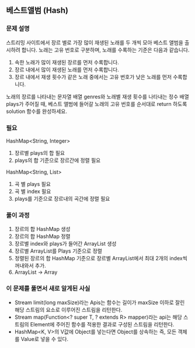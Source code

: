 ## 베스트앨범 (Hash)

### 문제 설명

스트리밍 사이트에서 장르 별로 가장 많이 재생된 노래를 두 개씩 모아 베스트 앨범을 출시하려 합니다. 노래는 고유 번호로 구분하며, 노래를 수록하는 기준은 다음과 같습니다.

1. 속한 노래가 많이 재생된 장르를 먼저 수록합니다.
2. 장르 내에서 많이 재생된 노래를 먼저 수록합니다.
3. 장르 내에서 재생 횟수가 같은 노래 중에서는 고유 번호가 낮은 노래를 먼저 수록합니다.

노래의 장르를 나타내는 문자열 배열 genres와 노래별 재생 횟수를 나타내는 정수 배열 plays가 주어질 때, 베스트 앨범에 들어갈 노래의 고유 번호를 순서대로 return 하도록 solution 함수를 완성하세요.

### 필요

HashMap<String, Integer>
1. 장르별 plays의 합 필요
2. plays의 합 기준으로 장르간에 정렬 필요

HashMap<String, List<Info>>
1. 곡 별 plays 필요
2. 곡 별 index 필요
3. plays를 기준으로 장르내의 곡간에 정렬 필요

### 풀이 과정

1. 장르의 합 HashMap 생성
2. 장르의 합 HashMap 정렬
3. 장르별 index와 plays가 들어간 ArrayList 생성 
4. 장르별 ArrayList를 Plays 기준으로 정렬
5. 정렬된 장르의 합 HashMap 기준으로 장르별 ArrayList에서 최대 2개의 index씩 꺼내와서 추가.
6. ArrayList -> Array 

### 이 문제를 풀면서 새로 알게된 사실

- Stream<T> limit(long maxSize)라는 Apis는 함수는 길이가 maxSize 이하로 잘린 해당 스트림의 요소로 이루어진 스트림을 리턴한다.
- <R> Stream<R> map(Function<? super T, ? extends R> mapper)라는 api는 해당 스트림의 Element에 주어진 함수를 적용한 결과로 구성된 스트림을 리턴한다.
- HashMap<K, V>의 V값에 Object를 넣는다면 Object를 상속하는 즉, 모든 객체를 Value로 넣을 수 있다.

